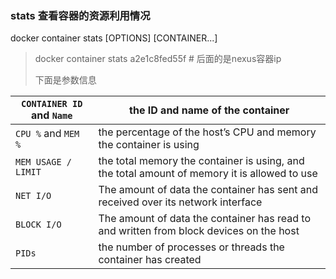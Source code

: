 ### stats 查看容器的资源利用情况

docker container stats [OPTIONS] [CONTAINER...]

> docker container stats a2e1c8fed55f # 后面的是nexus容器ip
>
> 下面是参数信息

| `CONTAINER ID` and `Name` | the ID and name of the container                             |
| ------------------------- | ------------------------------------------------------------ |
| `CPU %` and `MEM %`       | the percentage of the host’s CPU and memory the container is using |
| `MEM USAGE / LIMIT`       | the total memory the container is using, and the total amount of memory it is allowed to use |
| `NET I/O`                 | The amount of data the container has sent and received over its network interface |
| `BLOCK I/O`               | The amount of data the container has read to and written from block devices on the host |
| `PIDs`                    | the number of processes or threads the container has created |